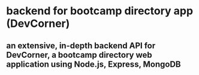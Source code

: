 # backend for bootcamp directory app (DevCorner)
 ## an extensive, in-depth backend API for DevCorner, a bootcamp directory web application using Node.js, Express, MongoDB
